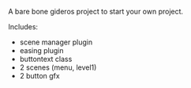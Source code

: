 A bare bone gideros project to start your own project.

Includes:
- scene manager plugin
- easing plugin
- buttontext class
- 2 scenes (menu, level1)
- 2 button gfx
